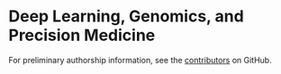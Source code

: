 # Deep Learning, Genomics, and Precision Medicine

For preliminary authorship information, see the
[contributors](https://github.com/greenelab/deep-review/graphs/contributors) on
GitHub.
